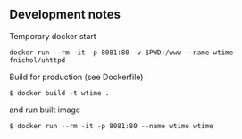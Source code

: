 ## Development notes

Temporary docker start

```
docker run --rm -it -p 8081:80 -v $PWD:/www --name wtime fnichol/uhttpd
```

Build for production (see Dockerfile)

```
$ docker build -t wtime .
```

and run built image

```
$ docker run --rm -it -p 8081:80 --name wtime wtime
```
